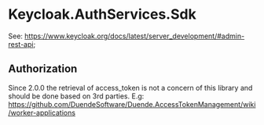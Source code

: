 # Keycloak.AuthServices.Sdk

See: <https://www.keycloak.org/docs/latest/server_development/#admin-rest-api>;

## Authorization

Since 2.0.0 the retrieval of access_token is not a concern of this library and should be done based on 3rd parties. E.g: <https://github.com/DuendeSoftware/Duende.AccessTokenManagement/wiki/worker-applications>
